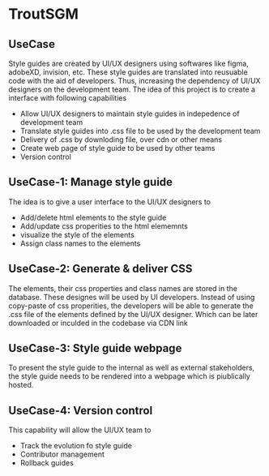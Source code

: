 # TroutSGM

## UseCase  
Style guides are created by UI/UX designers using softwares like figma, adobeXD, invision, etc. These style guides are translated into reusuable code with the aid of developers. Thus, increasing the dependency of UI/UX designers on the development team. The idea of this project is to create a interface with following capabilities
- Allow UI/UX designers to maintain style guides in indepedence of development team
- Translate style guides into .css file to be used by the development team
- Delivery of .css by downloding file, over cdn or other means
- Create web page of style guide to be used by other teams
- Version control

## UseCase-1: Manage style guide

The idea is to give a user interface to the UI/UX designers to 
- Add/delete html elements to the style guide
- Add/update css properities to the html elememnts
- visualize the style of the elements
- Assign class names to the elements

## UseCase-2: Generate & deliver CSS
The elements, their css properties and class names are stored in the database. These designes will be used by UI developers. Instead of using copy-paste of css properities, the developers will be able to generate the .css file of the elements defined by the UI/UX designer. Which can be later downloaded or inculded in the codebase via CDN link

## UseCase-3: Style guide webpage
To present the style guide to the internal as well as external stakeholders, the style guide needs to be rendered into a webpage which is piublically hosted.

## UseCase-4: Version control
This capability will allow the UI/UX team to
- Track the evolution fo style guide
- Contributor management
- Rollback guides


